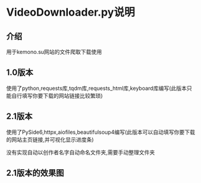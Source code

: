 # VideoDownloader.py说明

## 介绍

用于kemono.su网站的文件爬取下载使用

## 1.0版本

使用了python,requests库,tqdm库,requests_html库,keyboard库编写(此版本只能自行填写你要下载的网站链接比较繁琐)

## 2.1版本

使用了PySide6,httpx,aiofiles,beautifulsoup4编写(此版本可以自动填写你要下载的网站主页链接,并可视化显示进度条)

没有实现自动以创作者名字自动命名文件夹,需要手动整理文件夹

## 2.1版本的效果图
